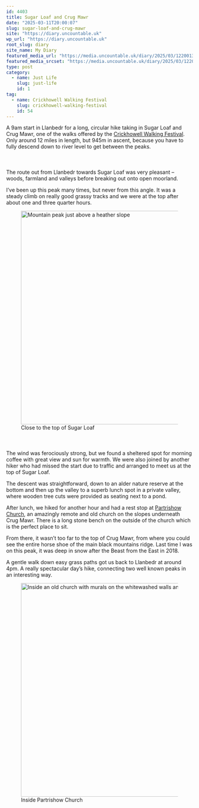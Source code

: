 ```yaml
---
id: 4403
title: Sugar Loaf and Crug Mawr
date: "2025-03-11T20:00:07"
slug: sugar-loaf-and-crug-mawr
site: "https://diary.uncountable.uk"
wp_url: "https://diary.uncountable.uk"
root_slug: diary
site_name: My Diary
featured_media_url: "https://media.uncountable.uk/diary/2025/03/12200130/IMG20250311151323-scaled.webp"
featured_media_srcset: "https://media.uncountable.uk/diary/2025/03/12200130/IMG20250311151323-300x127.webp 300w, https://media.uncountable.uk/diary/2025/03/12200130/IMG20250311151323-1024x433.webp 1024w, https://media.uncountable.uk/diary/2025/03/12200130/IMG20250311151323-150x150.webp 150w, https://media.uncountable.uk/diary/2025/03/12200130/IMG20250311151323-640x270.webp 640w, https://media.uncountable.uk/diary/2025/03/12200130/IMG20250311151323-scaled.webp 2560w"
type: post
category:
  - name: Just Life
    slug: just-life
    id: 1
tag:
  - name: Crickhowell Walking Festival
    slug: crickhowell-walking-festival
    id: 54
---
```



<p>A 9am start in Llanbedr for a long, circular hike taking in Sugar Loaf and Crug Mawr, one of the walks offered by the <a href="https://www.crickhowellfestival.com/">Crickhowell Walking Festival</a>. Only around 12 miles in length, but 945m in ascent, because you have to fully descend down to river level to get between the peaks.</p>


<style>.kb-row-layout-id4403_17c3b6-0e > .kt-row-column-wrap{align-content:start;}:where(.kb-row-layout-id4403_17c3b6-0e > .kt-row-column-wrap) > .wp-block-kadence-column{justify-content:start;}.kb-row-layout-id4403_17c3b6-0e > .kt-row-column-wrap{column-gap:var(--global-kb-gap-md, 2rem);row-gap:var(--global-kb-gap-md, 2rem);padding-top:var(--global-kb-spacing-sm, 1.5rem);padding-bottom:var(--global-kb-spacing-sm, 1.5rem);grid-template-columns:repeat(2, minmax(0, 1fr));}.kb-row-layout-id4403_17c3b6-0e > .kt-row-layout-overlay{opacity:0.30;}@media all and (max-width: 1024px){.kb-row-layout-id4403_17c3b6-0e > .kt-row-column-wrap{grid-template-columns:repeat(2, minmax(0, 1fr));}}@media all and (max-width: 767px){.kb-row-layout-id4403_17c3b6-0e > .kt-row-column-wrap{grid-template-columns:minmax(0, 1fr);}.kb-row-layout-id4403_17c3b6-0e > .kt-row-column-wrap > .wp-block-kadence-column:nth-of-type(1){order:2;}.kb-row-layout-id4403_17c3b6-0e > .kt-row-column-wrap > .wp-block-kadence-column:nth-of-type(2){order:1;}.kb-row-layout-id4403_17c3b6-0e > .kt-row-column-wrap > .wp-block-kadence-column:nth-of-type(3){order:12;}.kb-row-layout-id4403_17c3b6-0e > .kt-row-column-wrap > .wp-block-kadence-column:nth-of-type(4){order:11;}.kb-row-layout-id4403_17c3b6-0e > .kt-row-column-wrap > .wp-block-kadence-column:nth-of-type(5){order:22;}.kb-row-layout-id4403_17c3b6-0e > .kt-row-column-wrap > .wp-block-kadence-column:nth-of-type(6){order:21;}.kb-row-layout-id4403_17c3b6-0e > .kt-row-column-wrap > .wp-block-kadence-column:nth-of-type(7){order:32;}.kb-row-layout-id4403_17c3b6-0e > .kt-row-column-wrap > .wp-block-kadence-column:nth-of-type(8){order:31;}}</style><div class="kb-row-layout-wrap kb-row-layout-id4403_17c3b6-0e alignnone wp-block-kadence-rowlayout"><div class="kt-row-column-wrap kt-has-2-columns kt-row-layout-equal kt-tab-layout-inherit kt-mobile-layout-row kt-row-valign-top">
<style>.kadence-column4403_83344e-10 > .kt-inside-inner-col,.kadence-column4403_83344e-10 > .kt-inside-inner-col:before{border-top-left-radius:0px;border-top-right-radius:0px;border-bottom-right-radius:0px;border-bottom-left-radius:0px;}.kadence-column4403_83344e-10 > .kt-inside-inner-col{column-gap:var(--global-kb-gap-sm, 1rem);}.kadence-column4403_83344e-10 > .kt-inside-inner-col{flex-direction:column;}.kadence-column4403_83344e-10 > .kt-inside-inner-col > .aligncenter{width:100%;}.kadence-column4403_83344e-10 > .kt-inside-inner-col:before{opacity:0.3;}.kadence-column4403_83344e-10{position:relative;}@media all and (max-width: 1024px){.kadence-column4403_83344e-10 > .kt-inside-inner-col{flex-direction:column;justify-content:center;}}@media all and (max-width: 767px){.kadence-column4403_83344e-10 > .kt-inside-inner-col{flex-direction:column;justify-content:center;}}</style>
<div class="wp-block-kadence-column kadence-column4403_83344e-10"><div class="kt-inside-inner-col">
<p>The route out from Llanbedr towards Sugar Loaf was very pleasant &#8211; woods, farmland and valleys before breaking out onto open moorland.</p>



<p>I&#8217;ve been up this peak many times, but never from this angle.  It was a steady climb on really good grassy tracks and we were at the top after about one and three quarter hours.</p>
</div></div>


<style>.kadence-column4403_a95cd4-4f > .kt-inside-inner-col,.kadence-column4403_a95cd4-4f > .kt-inside-inner-col:before{border-top-left-radius:0px;border-top-right-radius:0px;border-bottom-right-radius:0px;border-bottom-left-radius:0px;}.kadence-column4403_a95cd4-4f > .kt-inside-inner-col{column-gap:var(--global-kb-gap-sm, 1rem);}.kadence-column4403_a95cd4-4f > .kt-inside-inner-col{flex-direction:column;}.kadence-column4403_a95cd4-4f > .kt-inside-inner-col > .aligncenter{width:100%;}.kadence-column4403_a95cd4-4f > .kt-inside-inner-col:before{opacity:0.3;}.kadence-column4403_a95cd4-4f{position:relative;}@media all and (max-width: 1024px){.kadence-column4403_a95cd4-4f > .kt-inside-inner-col{flex-direction:column;justify-content:center;}}@media all and (max-width: 767px){.kadence-column4403_a95cd4-4f > .kt-inside-inner-col{flex-direction:column;justify-content:center;}}</style>
<div class="wp-block-kadence-column kadence-column4403_a95cd4-4f"><div class="kt-inside-inner-col">
<figure class="wp-block-image size-large"><img loading="lazy" decoding="async" width="1024" height="576" src="https://media.uncountable.uk/diary/2025/03/12200113/IMG20250311103022-1024x576.webp" alt="Mountain peak just above a heather slope" class="wp-image-4404" srcset="https://media.uncountable.uk/diary/2025/03/12200113/IMG20250311103022-1024x576.webp 1024w, https://media.uncountable.uk/diary/2025/03/12200113/IMG20250311103022-300x169.webp 300w, https://media.uncountable.uk/diary/2025/03/12200113/IMG20250311103022-640x360.webp 640w" sizes="auto, (max-width: 1024px) 100vw, 1024px" /><figcaption class="wp-element-caption">Close to the top of Sugar Loaf</figcaption></figure>
</div></div>

</div></div>


<p>The wind was ferociously strong, but we found a sheltered spot for morning coffee with  great view and sun for warmth.  We were also joined by another hiker who had missed the start due to traffic and arranged to meet us at the top of Sugar Loaf.</p>



<p>The descent was straightforward, down to an alder nature reserve at the bottom and then up the valley to a superb lunch spot in a private valley, where wooden tree cuts were provided as seating next to a pond.</p>



<p> After lunch, we hiked for another hour and had a rest stop at <a href="https://www.nationalchurchestrust.org/church/st-issui-patricio">Partrishow Church</a>, an amazingly remote and old church on the slopes underneath Crug Mawr.  There is a long stone bench on the outside of the church which is the perfect place to sit.</p>



<p>From there, it wasn&#8217;t too far to the top of Crug Mawr, from where you could see the entire horse shoe of the main black mountains ridge.  Last time I was on this peak, it was deep in snow after the Beast from the East in 2018.</p>



<p>A gentle walk down easy grass paths got us back to Llanbedr at around 4pm.  A really spectacular day&#8217;s hike, connecting two well known peaks in an interesting way.</p>



<figure class="wp-block-image size-large"><img loading="lazy" decoding="async" width="1024" height="576" src="https://media.uncountable.uk/diary/2025/03/12211824/IMG20250311140833-1024x576.webp" alt="Inside an old church with murals on the whitewashed walls and an intricate wooden screen" class="wp-image-4414" srcset="https://media.uncountable.uk/diary/2025/03/12211824/IMG20250311140833-1024x576.webp 1024w, https://media.uncountable.uk/diary/2025/03/12211824/IMG20250311140833-300x169.webp 300w, https://media.uncountable.uk/diary/2025/03/12211824/IMG20250311140833-640x360.webp 640w" sizes="auto, (max-width: 1024px) 100vw, 1024px" /><figcaption class="wp-element-caption">Inside Partrishow Church</figcaption></figure>
